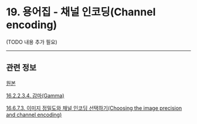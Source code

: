 # 19. 용어집 - 채널 인코딩(Channel encoding)

(TODO 내용 추가 필요)

***

## 관련 정보

[원본](https://docs.gimp.org/2.10/ko/glossary.html#glossary-channel-encoding)

[16.2.2.3.4. 감마(Gamma)](./16-02-02-03-04-gamma.md)

[16.6.7.3. 이미지 정밀도와 채널 인코딩 선택하기(Choosing the image precision and channel encoding)](./16-06-07-03-choosing_the_image_precision_and_channel_encoding.md)